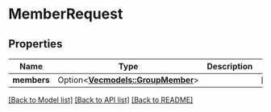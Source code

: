 # MemberRequest

## Properties

Name | Type | Description | Notes
------------ | ------------- | ------------- | -------------
**members** | Option<[**Vec<models::GroupMember>**](GroupMember.md)> |  | [optional]

[[Back to Model list]](../README.md#documentation-for-models) [[Back to API list]](../README.md#documentation-for-api-endpoints) [[Back to README]](../README.md)


